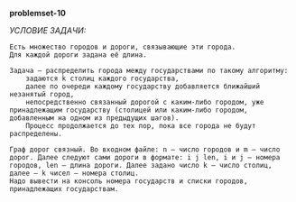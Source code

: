 **problemset-10**

*УСЛОВИЕ ЗАДАЧИ:*

    Есть множество городов и дороги, связывающие эти города.
    Для каждой дороги задана её длина.
    
    Задача – распределить города между государствами по такому алгоритму:
        задаются k столиц каждого государства,
        далее по очереди каждому государству добавляется ближайший незанятый город,
        непосредственно связанный дорогой с каким-либо городом, уже принадлежащим государству (столицей или каким-либо городом, добавленным на одном из предыдущих шагов).
        Процесс продолжается до тех пор, пока все города не будут распределены.
    
    Граф дорог связный. Во входном файле: n – число городов и m – число дорог. Далее следуют сами дороги в формате: i j len, i и j – номера городов, len – длина дороги. Далее задано число k – число столиц, далее – k чисел – номера столиц.
    Надо вывести на консоль номера государств и списки городов, принадлежащих государствам.